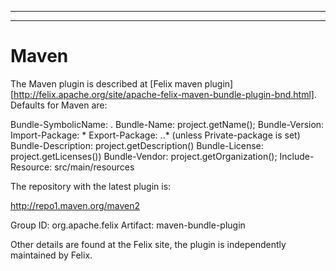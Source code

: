 ___
___
# Maven
The Maven plugin is described at [Felix maven plugin][http://felix.apache.org/site/apache-felix-maven-bundle-plugin-bnd.html]. Defaults for Maven are:

 Bundle-SymbolicName: <groupId>.<artifactId>
 Bundle-Name:         project.getName();
 Bundle-Version:      <version>
 Import-Package:      *
 Export-Package:      <groupId>.<artifactId>.* (unless Private-package is set)
 Bundle-Description:  project.getDescription()
 Bundle-License:      project.getLicenses())
 Bundle-Vendor:       project.getOrganization();
 Include-Resource:    src/main/resources

The repository with the latest plugin is:

  http://repo1.maven.org/maven2

  Group ID: org.apache.felix
  Artifact: maven-bundle-plugin

Other details are found at the Felix site, the plugin is independently maintained by Felix.

